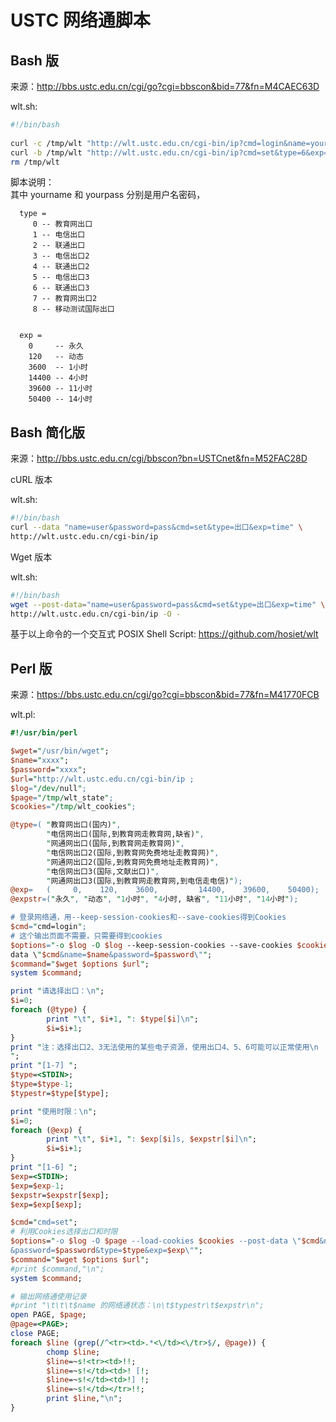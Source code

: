 ---
---

# USTC 网络通脚本

## Bash 版

来源：<http://bbs.ustc.edu.cn/cgi/go?cgi=bbscon&bid=77&fn=M4CAEC63D>

wlt.sh:

```sh
#!/bin/bash
 
curl -c /tmp/wlt "http://wlt.ustc.edu.cn/cgi-bin/ip?cmd=login&name=yourname&password=yourpass" > /dev/null
curl -b /tmp/wlt "http://wlt.ustc.edu.cn/cgi-bin/ip?cmd=set&type=6&exp=0" > /dev/null
rm /tmp/wlt
```

脚本说明：  
其中 yourname 和 yourpass 分别是用户名密码，

      type =
         0 -- 教育网出口
         1 -- 电信出口
         2 -- 联通出口
         3 -- 电信出口2
         4 -- 联通出口2
         5 -- 电信出口3
         6 -- 联通出口3
         7 -- 教育网出口2
         8 -- 移动测试国际出口


      exp =
        0     -- 永久
        120   -- 动态
        3600  -- 1小时
        14400 -- 4小时
        39600 -- 11小时
        50400 -- 14小时

## Bash 简化版

来源：<http://bbs.ustc.edu.cn/cgi/bbscon?bn=USTCnet&fn=M52FAC28D>

cURL 版本

wlt.sh:

```sh
#!/bin/bash
curl --data "name=user&password=pass&cmd=set&type=出口&exp=time" \
http://wlt.ustc.edu.cn/cgi-bin/ip
```

Wget 版本

wlt.sh:

```sh
#!/bin/bash
wget --post-data="name=user&password=pass&cmd=set&type=出口&exp=time" \
http://wlt.ustc.edu.cn/cgi-bin/ip -O -
```

基于以上命令的一个交互式 POSIX Shell Script: <https://github.com/hosiet/wlt>

## Perl 版

来源：<https://bbs.ustc.edu.cn/cgi/go?cgi=bbscon&bid=77&fn=M41770FCB>

wlt.pl:

```perl
#!/usr/bin/perl

$wget="/usr/bin/wget";
$name="xxxx";
$password="xxxx";
$url="http://wlt.ustc.edu.cn/cgi-bin/ip ;
$log="/dev/null";
$page="/tmp/wlt_state";
$cookies="/tmp/wlt_cookies";

@type=( "教育网出口(国内)",
        "电信网出口(国际,到教育网走教育网,缺省)",
        "网通网出口(国际,到教育网走教育网)",
        "电信网出口2(国际,到教育网免费地址走教育网)",
        "网通网出口2(国际,到教育网免费地址走教育网)",
        "电信网出口3(国际,文献出口)",
        "网通网出口3(国际,到教育网走教育网,到电信走电信)");
@exp=   (     0,    120,    3600,         14400,    39600,    50400);
@expstr=("永久", "动态", "1小时", "4小时, 缺省", "11小时", "14小时");

# 登录网络通，用--keep-session-cookies和--save-cookies得到Cookies
$cmd="cmd=login";
# 这个输出页面不需要，只需要得到cookies
$options="-o $log -O $log --keep-session-cookies --save-cookies $cookies --post-
data \"$cmd&name=$name&password=$password\"";
$command="$wget $options $url";
system $command;

print "请选择出口：\n";
$i=0;
foreach (@type) {
        print "\t", $i+1, ": $type[$i]\n";
        $i=$i+1;
}
print "注：选择出口2、3无法使用的某些电子资源，使用出口4、5、6可能可以正常使用\n
";
print "[1-7] ";
$type=<STDIN>;
$type=$type-1;
$typestr=$type[$type];

print "使用时限：\n";
$i=0;
foreach (@exp) {
        print "\t", $i+1, ": $exp[$i]s, $expstr[$i]\n";
        $i=$i+1;
}
print "[1-6] ";
$exp=<STDIN>;
$exp=$exp-1;
$expstr=$expstr[$exp];
$exp=$exp[$exp];

$cmd="cmd=set";
# 利用Cookies选择出口和时限
$options="-o $log -O $page --load-cookies $cookies --post-data \"$cmd&name=$name
&password=$password&type=$type&exp=$exp\"";
$command="$wget $options $url";
#print $command,"\n";
system $command;

# 输出网络通使用记录
#print "\t\t\t$name 的网络通状态：\n\t$typestr\t$expstr\n";
open PAGE, $page;
@page=<PAGE>;
close PAGE;
foreach $line (grep(/^<tr><td>.*<\/td><\/tr>$/, @page)) {
        chomp $line;
        $line=~s!<tr><td>!!;
        $line=~s!</td><td>! [!;
        $line=~s!</td><td>!] !;
        $line=~s!</td></tr>!!;
        print $line,"\n";
}
```
